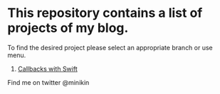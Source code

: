 #  This repository contains a list of projects of my blog.

To find the desired project please select an appropriate branch or use menu.

1.  [Callbacks  with Swift]()



Find me on twitter @minikin

